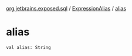 [org.jetbrains.exposed.sql](../index.md) / [ExpressionAlias](index.md) / [alias](.)

# alias

`val alias: String`
